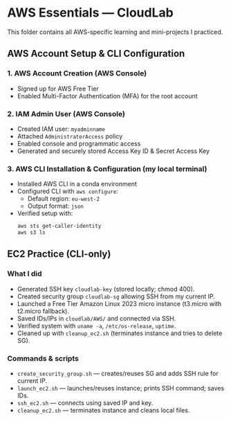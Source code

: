 # AWS Essentials — CloudLab

This folder contains all AWS-specific learning and mini-projects I practiced.

## AWS Account Setup & CLI Configuration

### 1. AWS Account Creation (AWS Console)
- Signed up for AWS Free Tier
- Enabled Multi-Factor Authentication (MFA) for the root account

### 2. IAM Admin User (AWS Console)
- Created IAM user: `myadminname`
- Attached `AdministratorAccess` policy
- Enabled console and programmatic access
- Generated and securely stored Access Key ID & Secret Access Key

### 3. AWS CLI Installation & Configuration (my local terminal)
- Installed AWS CLI in a conda environment
- Configured CLI with `aws configure`:
  - Default region: `eu-west-2`
  - Output format: `json`
- Verified setup with:
  ```bash
  aws sts get-caller-identity
  aws s3 ls
  ```

## EC2 Practice (CLI-only)

### What I did
- Generated SSH key `cloudlab-key` (stored locally; chmod 400).
- Created security group `cloudlab-sg` allowing SSH from my current IP.
- Launched a Free Tier Amazon Linux 2023 micro instance (t3.micro with t2.micro fallback).
- Saved IDs/IPs in `cloudlab/AWS/` and connected via SSH.
- Verified system with `uname -a`, `/etc/os-release`, `uptime`.
- Cleaned up with `cleanup_ec2.sh` (terminates instance and tries to delete SG).

### Commands & scripts
- `create_security_group.sh` — creates/reuses SG and adds SSH rule for current IP.
- `launch_ec2.sh` — launches/reuses instance; prints SSH command; saves IDs.
- `ssh_ec2.sh` — connects using saved IP and key.
- `cleanup_ec2.sh` — terminates instance and cleans local files.

